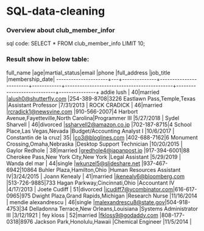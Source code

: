 # SQL-data-cleaning
### Overview about club_member_infor
sql code:
    SELECT *
    FROM club_member_info
    LIMIT 10;

### Result show in below table:
full_name            |age|martial_status|email                   |phone       |full_address                                |job_title                   |membership_date|
---------------------+---+--------------+------------------------+------------+--------------------------------------------+----------------------------+---------------+
addie lush           | 40|married       |alush0@shutterfly.com   |254-389-8708|3226 Eastlawn Pass,Temple,Texas             |Assistant Professor         |7/31/2013      |
      ROCK CRADICK   | 46|married       |rcradick1@newsvine.com  |910-566-2007|4 Harbort Avenue,Fayetteville,North Carolina|Programmer III              |5/27/2018      |
Sydel Sharvell       | 46|divorced      |ssharvell2@amazon.co.jp |702-187-8715|4 School Place,Las Vegas,Nevada             |Budget/Accounting Analyst I |10/6/2017      |
Constantin de la cruz| 35|              |co3@bloglines.com       |402-688-7162|6 Monument Crossing,Omaha,Nebraska          |Desktop Support Technician  |10/20/2015     |
  Gaylor Redhole     | 38|married       |gredhole4@japanpost.jp  |917-394-6001|88 Cherokee Pass,New York City,New York     |Legal Assistant             |5/29/2019      |
Wanda del mar        | 44|single        |wkunzel5@slideshare.net |937-467-6942|10864 Buhler Plaza,Hamilton,Ohio            |Human Resources Assistant IV|3/24/2015      |
Joann Kenealy        | 41|married       |jkenealy6@bloomberg.com |513-726-9885|733 Hagan Parkway,Cincinnati,Ohio           |Accountant IV               |4/17/2013      |
   Joete Cudiff      | 51|divorced      |jcudiff7@ycombinator.com|616-617-0965|975 Dwight Plaza,Grand Rapids,Michigan      |Research Nurse              |11/16/2014     |
mendie alexandrescu  | 46|single        |malexandrescu8@state.gov|504-918-4753|34 Delladonna Terrace,New Orleans,Louisiana |Systems Administrator III   |3/12/1921      |
 fey kloss           | 52|married       |fkloss9@godaddy.com     |808-177-0318|8976 Jackson Park,Honolulu,Hawaii           |Chemical Engineer           |11/5/2014      |
 
